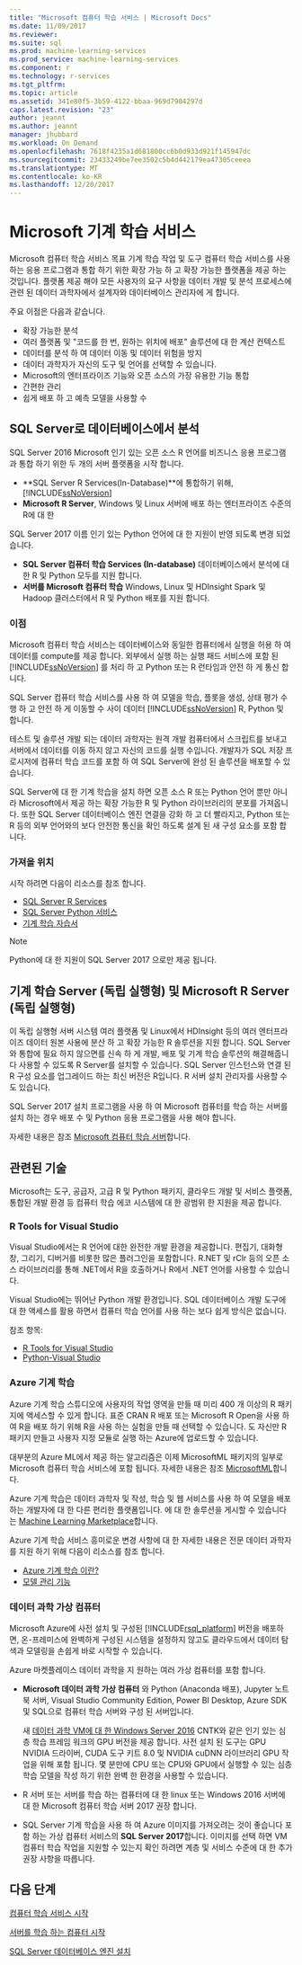 ```yaml
---
title: "Microsoft 컴퓨터 학습 서비스 | Microsoft Docs"
ms.date: 11/09/2017
ms.reviewer: 
ms.suite: sql
ms.prod: machine-learning-services
ms.prod_service: machine-learning-services
ms.component: r
ms.technology: r-services
ms.tgt_pltfrm: 
ms.topic: article
ms.assetid: 341e80f5-3b59-4122-bbaa-969d7904297d
caps.latest.revision: "23"
author: jeannt
ms.author: jeannt
manager: jhubbard
ms.workload: On Demand
ms.openlocfilehash: 7618f4235a1d681800cc6b0d933d921f145947dc
ms.sourcegitcommit: 23433249be7ee3502c5b4d442179ea47305ceeea
ms.translationtype: MT
ms.contentlocale: ko-KR
ms.lasthandoff: 12/20/2017
---
```

# <a name="microsoft-machine-learning-services"></a>Microsoft 기계 학습 서비스

Microsoft 컴퓨터 학습 서비스 목표 기계 학습 작업 및 도구 컴퓨터 학습 서비스를 사용 하는 응용 프로그램과 통합 하기 위한 확장 가능 하 고 확장 가능한 플랫폼을 제공 하는 것입니다. 플랫폼 제공 해야 모든 사용자의 요구 사항을 데이터 개발 및 분석 프로세스에 관련 된 데이터 과학자에서 설계자와 데이터베이스 관리자에 게 합니다.

주요 이점은 다음과 같습니다.

+ 확장 가능한 분석
+ 여러 플랫폼 및 "코드를 한 번, 원하는 위치에 배포" 솔루션에 대 한 계산 컨텍스트
+ 데이터를 분석 하 여 데이터 이동 및 데이터 위험을 방지
+ 데이터 과학자가 자신의 도구 및 언어를 선택할 수 있습니다.
+ Microsoft의 엔터프라이즈 기능와 오픈 소스의 가장 유용한 기능 통합
+ 간편한 관리
+ 쉽게 배포 하 고 예측 모델을 사용할 수

## <a name="in-database-analytics-with-sql-server"></a>SQL Server로 데이터베이스에서 분석

SQL Server 2016 Microsoft 인기 있는 오픈 소스 R 언어를 비즈니스 응용 프로그램과 통합 하기 위한 두 개의 서버 플랫폼을 시작 합니다.

+ **SQL Server R Services(In-Database)**에 통합하기 위해, [!INCLUDE[ssNoVersion](../../includes/ssnoversion-md.md)]
+ **Microsoft R Server**, Windows 및 Linux 서버에 배포 하는 엔터프라이즈 수준의 R에 대 한

SQL Server 2017 이름 인기 있는 Python 언어에 대 한 지원이 반영 되도록 변경 되었습니다.

+ **SQL Server 컴퓨터 학습 Services (In-database)** 데이터베이스에서 분석에 대 한 R 및 Python 모두를 지원 합니다.
+ **서버를 Microsoft 컴퓨터 학습** Windows, Linux 및 HDInsight Spark 및 Hadoop 클러스터에서 R 및 Python 배포를 지원 합니다.

### <a name="benefits"></a>이점

Microsoft 컴퓨터 학습 서비스는 데이터베이스와 동일한 컴퓨터에서 실행을 허용 하 여 데이터를 compute를 제공 합니다. 외부에서 실행 하는 실행 패드 서비스에 포함 된 [!INCLUDE[ssNoVersion](../../includes/ssnoversion-md.md)] 를 처리 하 고 Python 또는 R 런타임과 안전 하 게 통신 합니다.

SQL Server 컴퓨터 학습 서비스를 사용 하 여 모델을 학습, 플롯을 생성, 상태 평가 수행 하 고 안전 하 게 이동할 수 사이 데이터 [!INCLUDE[ssNoVersion](../../includes/ssnoversion-md.md)] R, Python 및 합니다.

테스트 및 솔루션 개발 되는 데이터 과학자는 원격 개발 컴퓨터에서 스크립트를 보내고 서버에서 데이터를 이동 하지 않고 자신의 코드를 실행 수입니다. 개발자가 SQL 저장 프로시저에 컴퓨터 학습 코드를 포함 하 여 SQL Server에 완성 된 솔루션을 배포할 수 있습니다.

SQL Server에 대 한 기계 학습을 설치 하면 오픈 소스 R 또는 Python 언어 뿐만 아니라 Microsoft에서 제공 하는 확장 가능한 R 및 Python 라이브러리의 분포를 가져옵니다. 또한 SQL Server 데이터베이스 엔진 연결을 강화 하 고 더 빨라지고, Python 또는 R 등의 외부 언어와의 보다 안전한 통신을 확인 하도록 설계 된 새 구성 요소를 포함 합니다.

### <a name="where-to-get-it"></a>가져올 위치

시작 하려면 다음이 리소스를 참조 합니다.

+ [SQL Server R Services](sql-server-r-services.md)
+ [SQL Server Python 서비스](../python/sql-server-python-services.md)
+ [기계 학습 자습서](../tutorials/machine-learning-services-tutorials.md)

> [!NOTE]
> Python에 대 한 지원이 SQL Server 2017 으로만 제공 됩니다. 

## <a name="machine-learning-server-standalone-and-microsoft-r-server-standalone"></a>기계 학습 Server (독립 실행형) 및 Microsoft R Server (독립 실행형)

이 독립 실행형 서버 시스템 여러 플랫폼 및 Linux에서 HDInsight 등의 여러 엔터프라이즈 데이터 원본 사용에 분산 하 고 확장 가능한 R 솔루션을 지원 합니다. SQL Server와 통합에 필요 하지 않으면를 신속 하 게 개발, 배포 및 기계 학습 솔루션의 해결해줍니다 사용할 수 있도록 R Server를 설치할 수 있습니다. SQL Server 인스턴스와 연결 된 R 구성 요소를 업그레이드 하는 최신 버전은 R입니다. R 서버 설치 관리자를 사용할 수도 있습니다.

SQL Server 2017 설치 프로그램을 사용 하 여 Microsoft 컴퓨터를 학습 하는 서버를 설치 하는 경우 배포 수 및 Python 응용 프로그램을 사용 해야 합니다.

자세한 내용은 참조 [Microsoft 컴퓨터 학습 서버](https://docs.microsoft.com/r-server/index)합니다.

## <a name="related-technologies"></a>관련된 기술

Microsoft는 도구, 공급자, 고급 R 및 Python 패키지, 클라우드 개발 및 서비스 플랫폼, 통합된 개발 환경 등 컴퓨터 학습 에코 시스템에 대 한 광범위 한 지원을 제공 합니다.

### <a name="r-tools-for-visual-studio"></a>R Tools for Visual Studio

Visual Studio에서는 R 언어에 대한 완전한 개발 환경을 제공합니다. 편집기, 대화형 창, 그리기, 디버거를 비롯한 많은 플러그인을 포함합니다. R.NET 및 rClr 등의 오픈 소스 라이브러리를 통해 .NET에서 R을 호출하거나 R에서 .NET 언어를 사용할 수 있습니다.

Visual Studio에는 뛰어난 Python 개발 환경입니다. SQL 데이터베이스 개발 도구에 대 한 액세스를 활용 하면서 컴퓨터 학습 언어를 사용 하는 보다 쉽게 방식은 없습니다.

참조 항목:

+ [R Tools for Visual Studio](https://www.visualstudio.com/vs/rtvs/)
+ [Python-Visual Studio](https://www.visualstudio.com/vs/python/)

### <a name="azure-machine-learning"></a>Azure 기계 학습

Azure 기계 학습 스튜디오에 사용자의 작업 영역을 만들 때 미리 400 개 이상의 R 패키지에 액세스할 수 있게 합니다. 표준 CRAN R 배포 또는 Microsoft R Open을 사용 하 여 R을 배포 하기 위해 R을 사용 하는 실험을 만들 때 선택할 수 있습니다. 도 자신만 R 패키지 만들고 사용자 지정 모듈로 실행 하는 Azure에 업로드할 수 있습니다.

대부분의 Azure ML에서 제공 하는 알고리즘은 이제 MicrosoftML 패키지의 일부로 Microsoft 컴퓨터 학습 서비스에 포함 됩니다. 자세한 내용은 참조 [MicrosoftML](https://docs.microsoft.com/r-server/r-reference/microsoftml/microsoftml-package)합니다.

Azure 기계 학습은 데이터 과학자 및 작성, 학습 및 웹 서비스를 사용 하 여 모델을 배포 하는 개발자에 대 한 다른 편리한 플랫폼입니다. 에 대 한 솔루션을 게시할 수 있습니다는 [Machine Learning Marketplace](http://datamarket.azure.com/browse/data?category=machine-learning)합니다.

Azure 기계 학습 서비스 흥미로운 변경 사항에 대 한 자세한 내용은 전문 데이터 과학자를 지원 하기 위해 다음이 리소스를 참조 합니다.

+ [Azure 기계 학습 이란?](https://docs.microsoft.com/azure/machine-learning/preview/overview-what-is-azure-ml)
+ [모델 관리 기능](https://docs.microsoft.com/azure/machine-learning/preview/model-management-overview)

### <a name="data-science-virtual-machines"></a>데이터 과학 가상 컴퓨터

Microsoft Azure에 사전 설치 및 구성된 [!INCLUDE[rsql_platform](../../includes/rsql-platform-md.md)] 버전을 배포하면, 온-프레미스에 완벽하게 구성된 시스템을 설정하지 않고도 클라우드에서 데이터 탐색과 모델링을 손쉽게 바로 시작할 수 있습니다.

Azure 마켓플레이스 데이터 과학을 지 원하는 여러 가상 컴퓨터를 포함 합니다.

+ **Microsoft 데이터 과학 가상 컴퓨터** 와 Python (Anaconda 배포), Jupyter 노트북 서버, Visual Studio Community Edition, Power BI Desktop, Azure SDK 및 SQL으로 컴퓨터 학습 서버와 구성 된 서버입니다.

    새 [데이터 과학 VM에 대 한 Windows Server 2016](http://aka.ms/dsvm/win2016) CNTK와 같은 인기 있는 심층 학습 프레임 워크의 GPU 버전을 제공 합니다. 사전 설치 된 도구는 GPU NVIDIA 드라이버, CUDA 도구 키트 8.0 및 NVIDIA cuDNN 라이브러리 GPU 작업을 위해 포함 됩니다. 몇 분만에 CPU 또는 CPU와 GPU에서 실행할 수 있는 심층 학습 모델을 작성 하기 위한 완벽 한 환경을 사용할 수 있습니다.

+ R 서버 또는 서버를 학습 하는 컴퓨터에 대 한 linux 또는 Windows 2016 서버에 대 한 Microsoft 컴퓨터 학습 서버 2017 권장 합니다.

+ SQL Server 기계 학습을 사용 하 여 Azure 이미지를 가져오려는 것이 좋습니다 포함 하는 가상 컴퓨터 서비스의 **SQL Server 2017**합니다. 이미지를 선택 하면 VM 컴퓨터 학습 작업을 지원할 수 있는지 확인 하려면 계층 및 서비스 수준에 대 한 추가 권장 사항을 따릅니다.

## <a name="next-steps"></a>다음 단계

[컴퓨터 학습 서비스 시작](getting-started-with-sql-server-r-services.md)

[서버를 학습 하는 컴퓨터 시작](getting-started-with-microsoft-r-server-standalone.md)

[SQL Server 데이터베이스 엔진 설치](../../database-engine/install-windows/install-sql-server-database-engine.md)
